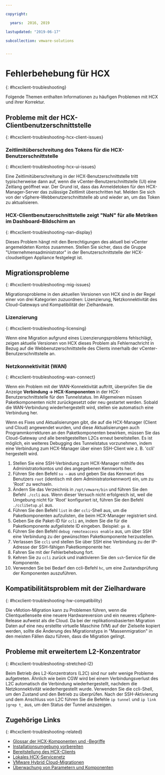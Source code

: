 ```yaml
---

copyright:

  years:  2016, 2019

lastupdated: "2019-06-17"

subcollection: vmware-solutions


---
```


# Fehlerbehebung für HCX
{: #hcxclient-troubleshooting}

Folgende Themen enthalten Informationen zu häufigen Problemen mit HCX und ihrer Korrektur.

## Probleme mit der HCX-Clientbenutzerschnittstelle
{: #hcxclient-troubleshooting-hcx-client-issues}

### Zeitlimitüberschreitung des Tokens für die HCX-Benutzerschnittstelle
{: #hcxclient-troubleshooting-hcx-ui-issues}

Eine Zeitlimitüberschreitung in der HCX-Benutzerschnittstelle tritt typischerweise dann auf, wenn die vCenter-Benutzerschnittstelle (UI) eine Zeitlang geöffnet war. Der Grund ist, dass das Anmeldetoken für den HCX-Manager-Server das zulässige Zeitlimit überschritten hat. Melden Sie sich von der vSphere-Webbenutzerschnittstelle ab und wieder an, um das Token zu aktualisieren.

### HCX-Clientbenutzerschnittstelle zeigt "NaN" für alle Metriken im Dashboard-Bildschirm an
{: #hcxclient-troubleshooting-nan-display}

Dieses Problem hängt mit den Berechtigungen des aktuell bei vCenter angemeldeten Kontos zusammen. Stellen Sie sicher, dass die Gruppe "Unternehmensadministrator" in der Benutzerschnittstelle der HCX-cloudseitigen Appliance festgelegt ist.

## Migrationsprobleme
{: #hcxclient-troubleshooting-mig-issues}

Migrationsprobleme in den aktuellen Versionen von HCX sind in der Regel einer von drei Kategorien zuzuordnen: Lizenzierung, Netzkonnektivität des Cloud-Gateways und Kompatibilität der Zielhardware.

### Lizenzierung
{: #hcxclient-troubleshooting-licensing}

Wenn eine Migration aufgrund eines Lizenzierungsproblems fehlschlägt, zeigen aktuelle Versionen von HCX dieses Problem als Fehlernachricht in Bezug auf die Webbenutzerschnittstelle des Clients innerhalb der vCenter-Benutzerschnittstelle an.

### Netzkonnektivität (WAN)
{: #hcxclient-troubleshooting-wan-connect}

Wenn ein Problem mit der WAN-Konnektivität auftritt, überprüfen Sie die Anzeige **Verbindung -> HCX-Komponenten** in der HCX-Benutzerschnittstelle für den Tunnelstatus. Im Allgemeinen müssen Paketkomponenten nicht zurückgesetzt oder neu gestartet werden. Sobald die WAN-Verbindung wiederhergestellt wird, stellen sie automatisch eine Verbindung her.

Wenn es Fixes und Aktualisierungen gibt, die auf die HCX-Manager (Client und Cloud) angewendet wurden, und diese Aktualisierungen auch Programmkorrekturen an den Paketkomponenten bewirken, müssen Sie das Cloud-Gateway und alle bereitgestellten L2Cs erneut bereitstellen. Es ist möglich, ein weiteres Debugging des Tunnelstatus vorzunehmen, indem eine Verbindung zum HCX-Manager über einen SSH-Client wie z. B. 'ccli' hergestellt wird.  

1. Stellen Sie eine SSH-Verbindung zum HCX-Manager mithilfe des Administratorkontos und des angegebenen Kennworts her.
2. Führen Sie den Befehl `su –` aus und geben Sie das Kennwort des Benutzers `root` (identisch mit dem Administratorkennwort) ein, um zu 'Root' zu wechseln.
3. Ändern Sie das Verzeichnis in `/opt/vmware/bin` und führen Sie den Befehl `./ccli` aus. Wenn dieser Versuch nicht erfolgreich ist, weil die Umgebung nicht für 'Root' konfiguriert ist, führen Sie den Befehl `./ccliSetup.pl` aus.
4. Führen Sie den Befehl `list` in der `ccli`-Shell aus, um die Paketkomponenten aufzulisten, die beim HCX-Manager registriert sind.
5. Geben Sie die Paket-ID für `ccli` an, indem Sie die für die Paketkomponente aufgelistete ID eingeben. Beispiel: `go 8`.
6. Führen Sie den Befehl `debug remoteaccess enable` aus, um über SSH eine Verbindung zu der gewünschten Paketkomponente herzustellen.
7. Verlassen Sie `ccli` und stellen Sie über SSH eine Verbindung zu der IP-Adresse der SSH-fähigen Paketkomponente her.
9. Fahren Sie mit der Fehlerbehebung fort.
10. Kehren Sie zu `ccli` zurück und inaktivieren Sie den `ssh`-Service für die Komponente.
11. Verwenden Sie bei Bedarf den ccli-Befehl `hc`, um eine Zustandsprüfung der Komponenten auszuführen.

## Kompatibilitätsproblem mit der Zielhardware
{: #hcxclient-troubleshooting-hw-compatibility}

Die vMotion-Migration kann zu Problemen führen, wenn die Clientquellenseite eine neuere Hardwareversion und ein neueres vSphere-Release aufweist als die Cloud. Da bei der replikationsbasierten Migration Daten auf eine neu erstellte virtuelle Maschine (VM) auf der Zielseite kopiert werden, sollte die Änderung des Migrationstyps in "Massenmigration" in den meisten Fällen dazu führen, dass die Migration gelingt.

## Probleme mit erweitertem L2-Konzentrator
{: #hcxclient-troubleshooting-stretched-l2}

Beim Betrieb des L2-Konzentrators (L2C) sind nur sehr wenige Probleme aufgetreten. Ähnlich wie beim CGW wird bei einem Verbindungsverlust des L2C automatisch die Verbindung wiederhergestellt, nachdem die Netzkonnektivität wiederhergestellt wurde. Verwenden Sie die ccli-Shell, um den Zustand und den Betrieb zu überprüfen. Nach der SSH-Aktivierung und dem Anschluss von L2C führen Sie die Befehle `ip tunnel` und `ip link |grep t_` aus, um den Status der Tunnel anzuzeigen.

## Zugehörige Links
{: #hcxclient-troubleshooting-related}

* [Glossar der HCX-Komponenten und -Begriffe](/docs/services/vmwaresolutions/services?topic=vmware-solutions-hcxclient-components)
* [Installationsumgebung vorbereiten](/docs/services/vmwaresolutions/services?topic=vmware-solutions-hcxclient-planning-prep-install)
* [Bereitstellung des HCX-Clients](/docs/services/vmwaresolutions/services?topic=vmware-solutions-hcxclient-vcs-client-deployment)
* [Lokales HCX-Servicenetz](/docs/services/vmwaresolutions/services?topic=vmware-solutions-hcxclient-vcs-mesh-deployment)
* [VMware Hybrid Cloud-Migrationen](/docs/services/vmwaresolutions/services?topic=vmware-solutions-hcxclient-migrations)
* [Überwachung von Parametern und Komponenten](/docs/services/vmwaresolutions/services?topic=vmware-solutions-hcxclient-monitoring)
